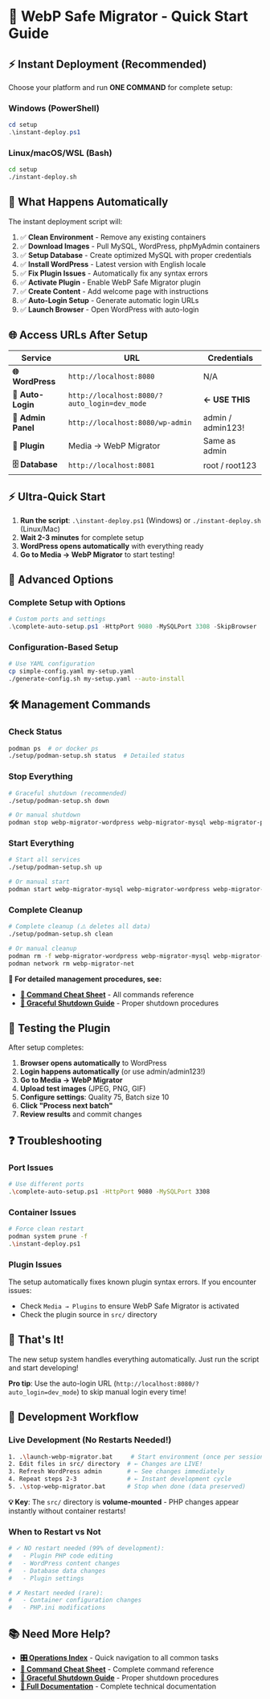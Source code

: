 # 🚀 WebP Safe Migrator - Quick Start Guide

## ⚡ **Instant Deployment (Recommended)**

Choose your platform and run **ONE COMMAND** for complete setup:

### **Windows (PowerShell)**
```powershell
cd setup
.\instant-deploy.ps1
```

### **Linux/macOS/WSL (Bash)**
```bash
cd setup
./instant-deploy.sh
```

## 🎯 **What Happens Automatically**

The instant deployment script will:

1. ✅ **Clean Environment** - Remove any existing containers
2. ✅ **Download Images** - Pull MySQL, WordPress, phpMyAdmin containers  
3. ✅ **Setup Database** - Create optimized MySQL with proper credentials
4. ✅ **Install WordPress** - Latest version with English locale
5. ✅ **Fix Plugin Issues** - Automatically fix any syntax errors
6. ✅ **Activate Plugin** - Enable WebP Safe Migrator plugin
7. ✅ **Create Content** - Add welcome page with instructions
8. ✅ **Auto-Login Setup** - Generate automatic login URLs
9. ✅ **Launch Browser** - Open WordPress with auto-login

## 🌐 **Access URLs After Setup**

| Service | URL | Credentials |
|---------|-----|-------------|
| **🌐 WordPress** | `http://localhost:8080` | N/A |
| **🚀 Auto-Login** | `http://localhost:8080/?auto_login=dev_mode` | **← USE THIS** |
| **🔧 Admin Panel** | `http://localhost:8080/wp-admin` | admin / admin123! |
| **🔌 Plugin** | Media → WebP Migrator | Same as admin |
| **🗄️ Database** | `http://localhost:8081` | root / root123 |

## ⚡ **Ultra-Quick Start**

1. **Run the script**: `.\instant-deploy.ps1` (Windows) or `./instant-deploy.sh` (Linux/Mac)
2. **Wait 2-3 minutes** for complete setup
3. **WordPress opens automatically** with everything ready
4. **Go to Media → WebP Migrator** to start testing!

## 🔧 **Advanced Options**

### **Complete Setup with Options**
```powershell
# Custom ports and settings
.\complete-auto-setup.ps1 -HttpPort 9080 -MySQLPort 3308 -SkipBrowser
```

### **Configuration-Based Setup**
```bash
# Use YAML configuration
cp simple-config.yaml my-setup.yaml
./generate-config.sh my-setup.yaml --auto-install
```

## 🛠️ **Management Commands**

### **Check Status**
```bash
podman ps  # or docker ps
./setup/podman-setup.sh status  # Detailed status
```

### **Stop Everything**
```bash
# Graceful shutdown (recommended)
./setup/podman-setup.sh down

# Or manual shutdown
podman stop webp-migrator-wordpress webp-migrator-mysql webp-migrator-phpmyadmin
```

### **Start Everything**
```bash
# Start all services
./setup/podman-setup.sh up

# Or manual start
podman start webp-migrator-mysql webp-migrator-wordpress webp-migrator-phpmyadmin
```

### **Complete Cleanup**
```bash
# Complete cleanup (⚠️ deletes all data)
./setup/podman-setup.sh clean

# Or manual cleanup
podman rm -f webp-migrator-wordpress webp-migrator-mysql webp-migrator-phpmyadmin
podman network rm webp-migrator-net
```

**📖 For detailed management procedures, see:**
- **[🎯 Command Cheat Sheet](COMMAND_CHEAT_SHEET.md)** - All commands reference
- **[🛑 Graceful Shutdown Guide](GRACEFUL_SHUTDOWN.md)** - Proper shutdown procedures

## 🎯 **Testing the Plugin**

After setup completes:

1. **Browser opens automatically** to WordPress
2. **Login happens automatically** (or use admin/admin123!)
3. **Go to Media → WebP Migrator**
4. **Upload test images** (JPEG, PNG, GIF)
5. **Configure settings**: Quality 75, Batch size 10
6. **Click "Process next batch"**
7. **Review results** and commit changes

## ❓ **Troubleshooting**

### **Port Issues**
```bash
# Use different ports
.\complete-auto-setup.ps1 -HttpPort 9080 -MySQLPort 3308
```

### **Container Issues**
```bash
# Force clean restart
podman system prune -f
.\instant-deploy.ps1
```

### **Plugin Issues**
The setup automatically fixes known plugin syntax errors. If you encounter issues:
- Check `Media → Plugins` to ensure WebP Safe Migrator is activated
- Check the plugin source in `src/` directory

## 🚀 **That's It!**

The new setup system handles everything automatically. Just run the script and start developing!

**Pro tip**: Use the auto-login URL (`http://localhost:8080/?auto_login=dev_mode`) to skip manual login every time!

## 🔄 **Development Workflow**

### **Live Development (No Restarts Needed!)**
```bash
1. .\launch-webp-migrator.bat     # Start environment (once per session)
2. Edit files in src/ directory  # ← Changes are LIVE!
3. Refresh WordPress admin       # ← See changes immediately  
4. Repeat steps 2-3              # ← Instant development cycle
5. .\stop-webp-migrator.bat      # Stop when done (data preserved)
```

**💡 Key**: The `src/` directory is **volume-mounted** - PHP changes appear instantly without container restarts!

### **When to Restart vs Not**
```bash
# ✓ NO restart needed (99% of development):
#   - Plugin PHP code editing
#   - WordPress content changes
#   - Database data changes
#   - Plugin settings

# ✗ Restart needed (rare):
#   - Container configuration changes
#   - PHP.ini modifications
```

## 📚 **Need More Help?**

- **[🎛️ Operations Index](OPERATIONS_INDEX.md)** - Quick navigation to all common tasks
- **[🎯 Command Cheat Sheet](COMMAND_CHEAT_SHEET.md)** - Complete command reference
- **[🛑 Graceful Shutdown Guide](GRACEFUL_SHUTDOWN.md)** - Proper shutdown procedures
- **[📖 Full Documentation](../documentation/INDEX.md)** - Complete technical documentation

